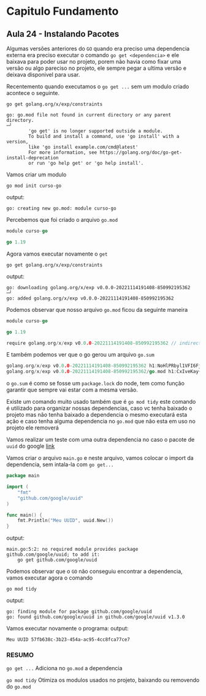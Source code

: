 # Capitulo Fundamento
## Aula 24 - Instalando Pacotes

Algumas versões anteriores do `GO` quando era preciso uma dependencia externa era preciso executar o comando `go get <dependencia>` e ele baixava para poder usar no projeto, porem não havia como fixar uma versão ou algo pareciso no projeto, ele sempre pegar a ultima versão e deixava disponivel para usar.

Recentemento quando executamos o `go get ...` sem um modulo criado acontece o seguinte.
```shell
go get golang.org/x/exp/constraints
```
```shell
go: go.mod file not found in current directory or any parent directory.                                                                                                                                                                                                                                               ─╯
        'go get' is no longer supported outside a module.
        To build and install a command, use 'go install' with a version,
        like 'go install example.com/cmd@latest'
        For more information, see https://golang.org/doc/go-get-install-deprecation
        or run 'go help get' or 'go help install'.

```
Vamos criar um modulo

```shell
go mod init curso-go
```
output:
```shell
go: creating new go.mod: module curso-go
```
Percebemos que foi criado o arquivo `go.mod`

```go
module curso-go

go 1.19
```
Agora vamos executar novamente o `get`
```shell
go get golang.org/x/exp/constraints
```

output:
```shell
go: downloading golang.org/x/exp v0.0.0-20221114191408-850992195362                                                                                                                                                                                                                                                   ─╯
go: added golang.org/x/exp v0.0.0-20221114191408-850992195362
```

Podemos observar que nosso arquivo `go.mod` ficou da seguinte maneira
```go
module curso-go

go 1.19

require golang.org/x/exp v0.0.0-20221114191408-850992195362 // indirect
```
E também podemos ver que o go gerou um arquivo `go.sum`
```go
golang.org/x/exp v0.0.0-20221114191408-850992195362 h1:NoHlPRbyl1VFI6FjwHtPQCN7wAMXI6cKcqrmXhOOfBQ=
golang.org/x/exp v0.0.0-20221114191408-850992195362/go.mod h1:CxIveKay+FTh1D0yPZemJVgC/95VzuuOLq5Qi4xnoYc=
```
o `go.sum` é como se fosse um `package.lock` do node, tem como função garantir que sempre vai estar com a mesma versão.

Existe um comando muito usado também que é `go mod tidy` este comando é utilizado para organizar nossas dependencias, caso vc tenha baixado o projeto mas não tenha baixado a dependencia o mesmo executará esta ação e caso tenha alguma dependencia no `go.mod` que não esta em uso no projeto ele removerá

Vamos realizar um teste com uma outra dependencia no caso o pacote de `uuid` do google [link](https://github.com/google/uuid)

Vamos criar o arquivo `main.go` e neste arquivo, vamos colocar o import da dependencia, sem intala-la com `go get...`

```go
package main

import (
	"fmt"
	"github.com/google/uuid"
)

func main() {
	fmt.Println("Meu UUID", uuid.New())
}
```
output:
```shell
main.go:5:2: no required module provides package github.com/google/uuid; to add it:
	go get github.com/google/uuid
```

Podemos observar que o `GO` não conseguiu encontrar a dependencia, vamos executar agora o comando
```shell
go mod tidy
```
output:
```shell
go: finding module for package github.com/google/uuid
go: found github.com/google/uuid in github.com/google/uuid v1.3.0
```

Vamos executar novamente o programa:
output:
```shell
Meu UUID 57fb638c-3b23-454a-ac95-4cc8fca77ce7
```

### RESUMO
`go get ...` Adiciona no `go.mod` a dependencia

`go mod tidy` Otimiza os modulos usados no projeto, baixando ou removendo do `go.mod`